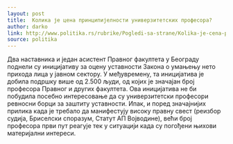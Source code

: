 ```yaml
---
layout: post
title:  Колика је цена принципијелности универзитетских професора?
author: darko 
link: http://www.politika.rs/rubrike/Pogledi-sa-strane/Kolika-je-cena-principijelnosti-univerzitetskih-profesora.sr.html
source: politika
---
```


Два наставника и један асистент Правног факултета у Београду поднели су иницијативу за оцену уставности Закона о умањењу нето прихода лица у јавном сектору. У међувремену, та иницијатива је добила подршку више од 2.500 људи, од којих је значајан број професора Правног и других факултета. Ова иницијатива не би побудила посебно интересовање да су универзитетски професори ревносни борци за заштиту уставности. Ипак, и поред значајнијих прилика када је требало да манифестују високу правну свест (реизбор судија, Бриселски споразум, Статут АП Војводине), већи број професора први пут реагује тек у ситуацији када су погођени њихови материјални интереси.
